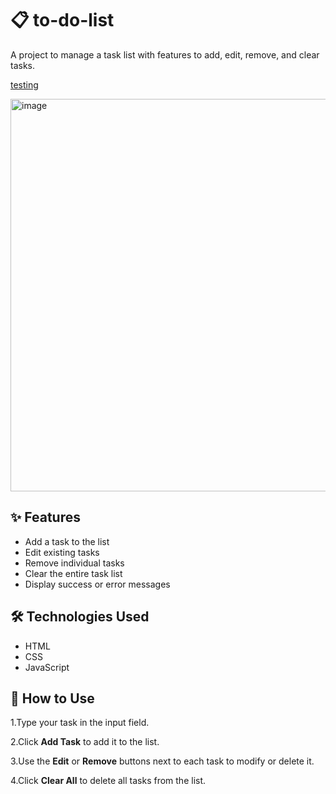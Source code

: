 
# 📋 to-do-list

A project to manage a task list with features to add, edit, remove, and clear tasks.

<p align="">
  <a href="https://ana-alves-santos.github.io/js-learning-projects/dev-form/index.html"target="_blank">
   testing
  </a>
</p>

<img width="1348" height="628" alt="image" src="https://github.com/user-attachments/assets/4f21e7fc-5e50-4d77-9465-22187e52b365" />


## ✨ Features

- Add a task to the list
- Edit existing tasks
- Remove individual tasks
- Clear the entire task list
- Display success or error messages

## 🛠️ Technologies Used

- HTML
- CSS 
- JavaScript 

## 🚀 How to Use

1.Type your task in the input field.

2.Click **Add Task** to add it to the list.

3.Use the **Edit** or **Remove** buttons next to each task to modify or delete it.

4.Click **Clear All** to delete all tasks from the list.

